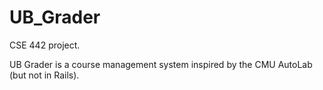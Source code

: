 # UB_Grader

CSE 442 project.

UB Grader is a course management system inspired by the CMU AutoLab (but not in Rails).
